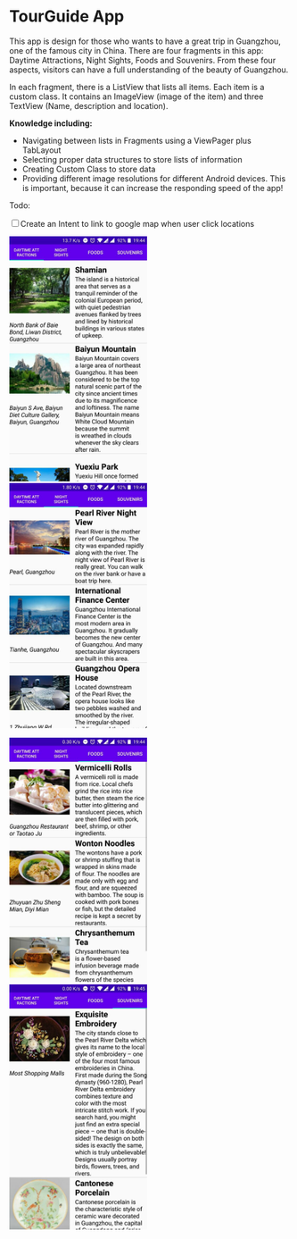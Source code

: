 <h1>TourGuide App</h1>
<p>This app is design for those who wants to have a great trip in Guangzhou, one of the famous city in China. There are four fragments in this app: Daytime Attractions, Night Sights, Foods and Souvenirs. From these four aspects, visitors can have a full understanding of the beauty of Guangzhou.</p>
<p> In each fragment, there is a ListView that lists all items. Each item is a custom class. It contains an ImageView (image of the item) and three TextView (Name, description and location).</p>
<p> <b>Knowledge including:</b> </p>
<ul>
	<li>Navigating between lists in Fragments using a ViewPager plus TabLayout</li>
	<li>Selecting proper data structures to store lists of information</li>
	<li>Creating Custom Class to store data</li>
	<li>Providing different image resolutions for different Android devices. This is important, because it can increase the responding speed of the app!</li>
</ul>
<p>Todo:</p>
<p><input type="checkbox">Create an Intent to link to google map when user click  locations</p>


<p float="left;center">
  <img src=UI/0.jpg width="49%" height="49%"> &nbsp; <img src=UI/1.jpg width="49%" height="49%">
</p>
<p float="left;center">
  <img src=UI/2.jpg width="49%" height="49%"> &nbsp; <img src=UI/3.jpg width="49%" height="49%">
</p>